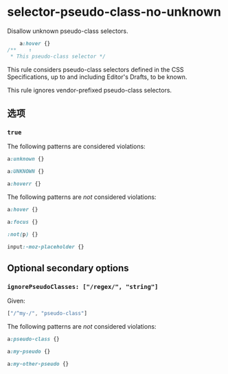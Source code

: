 # selector-pseudo-class-no-unknown

Disallow unknown pseudo-class selectors.

```css
    a:hover {}
/**    ↑
 * This pseudo-class selector */
```

This rule considers pseudo-class selectors defined in the CSS Specifications, up to and including Editor's Drafts, to be known.

This rule ignores vendor-prefixed pseudo-class selectors.

## 选项

### `true`

The following patterns are considered violations:

```css
a:unknown {}
```

```css
a:UNKNOWN {}
```

```css
a:hoverr {}
```

The following patterns are *not* considered violations:

```css
a:hover {}
```

```css
a:focus {}
```

```css
:not(p) {}
```

```css
input:-moz-placeholder {}
```

## Optional secondary options

### `ignorePseudoClasses: ["/regex/", "string"]`

Given:

```js
["/^my-/", "pseudo-class"]
```

The following patterns are *not* considered violations:

```css
a:pseudo-class {}
```

```css
a:my-pseudo {}
```

```css
a:my-other-pseudo {}
```
